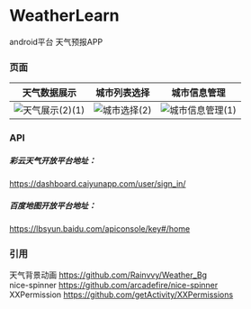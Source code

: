 # WeatherLearn
android平台 天气预报APP

### 页面
|   天气数据展示  |  城市列表选择  |  城市信息管理  |
|  :----:  | :----:  | :----:  |
|  ![天气展示(2)(1)](https://user-images.githubusercontent.com/60261425/206458370-39e85ae1-020c-4f3c-9263-2f7159bc713a.png) | ![城市选择(2)](https://user-images.githubusercontent.com/60261425/204789387-02039799-49f2-473e-83c5-3fb80445cea4.png) | ![城市信息管理(1)](https://user-images.githubusercontent.com/60261425/204461303-d2371d35-1d54-43ef-ba16-197b43d6c915.png) |

### API
##### 彩云天气开放平台地址：
https://dashboard.caiyunapp.com/user/sign_in/
##### 百度地图开放平台地址：
https://lbsyun.baidu.com/apiconsole/key#/home

### 引用
天气背景动画  https://github.com/Rainvvy/Weather_Bg<br/>
nice-spinner https://github.com/arcadefire/nice-spinner<br/>
XXPermission https://github.com/getActivity/XXPermissions
